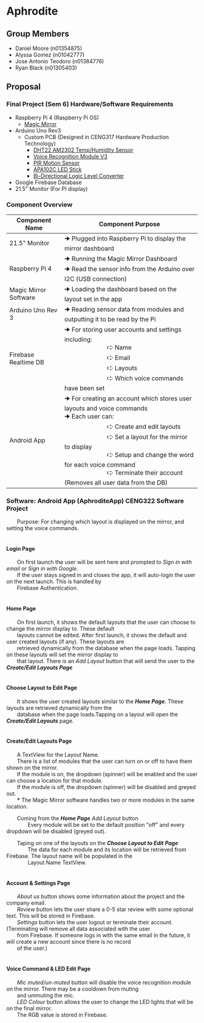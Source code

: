 # Aphrodite

## Group Members

- Daniel Moore (n01354875)
- Alyssa Gomez (n01042777)
- Jose Antonio Teodoro (n01384776)
- Ryan Black (n01305403)

## Proposal
### Final Project (Sem 6) Hardware/Software Requirements
- Raspberry Pi 4 (Raspberry Pi OS)
    - [Magic Mirror](https://magicmirror.builders/)
- Arduino Uno Rev3
    - Custom PCB (Designed in CENG317 Hardware Production Technology)
        - [DHT22 AM2302 Temp/Humidity Sensor](https://www.amazon.ca/gp/product/B07CM2VLBK)
        - [Voice Recognition Module V3](https://www.aliexpress.com/item/32795424471.html)
        - [PIR Motion Sensor](https://www.amazon.ca/gp/product/B088LR9KRP/)
        - [APA102C LED Stick](https://www.sparkfun.com/products/18354)
        - [Bi-Directional Logic Level Converter](https://www.sparkfun.com/products/12009)
- Google Firebase Database
- 21.5" Monitor (For PI display)
### Component Overview
| Component Name | Component Purpose |
| --------------- | --------------- |
| 21.5" Monitor | 🠊 Plugged into Raspberry Pi to display the mirror dashboard |
| Raspberry Pi 4 | 🠊 Running the Magic Mirror Dashboard</br>🠊 Read the sensor info from the Arduino over I2C (USB connection) |
| Magic Mirror Software | 🠊 Loading the dashboard based on the layout set in the app |
| Arduino Uno Rev 3 | 🠊 Reading sensor data from modules and outputting it to be read by the Pi |
| Firebase Realtime DB | 🠊 For storing user accounts and settings including:</br>&emsp;&emsp;&emsp;&emsp;&emsp;&emsp;&emsp;🢧 Name</br>&emsp;&emsp;&emsp;&emsp;&emsp;&emsp;&emsp;🢧 Email</br>&emsp;&emsp;&emsp;&emsp;&emsp;&emsp;&emsp;🢧 Layouts</br>&emsp;&emsp;&emsp;&emsp;&emsp;&emsp;&emsp;🢧 Which voice commands have been set|
| Android App | 🠊 For creating an account which stores user layouts and voice commands</br>🠊 Each user can:</br>&emsp;&emsp;&emsp;&emsp;&emsp;&emsp;&emsp;🢧 Create and edit layouts</br>&emsp;&emsp;&emsp;&emsp;&emsp;&emsp;&emsp;🢧 Set a layout for the mirror to display</br>&emsp;&emsp;&emsp;&emsp;&emsp;&emsp;&emsp;🢧 Setup and change the word for each voice command</br>&emsp;&emsp;&emsp;&emsp;&emsp;&emsp;&emsp;🢧 Terminate their account (Removes all user data from the DB) |

### Software: Android App (AphroditeApp) CENG322 Software Project
&emsp;&emsp;Purpose: For changing which layout is displayed on the mirror, and setting the voice commands.
</br></br>
#### Login Page
&emsp;&emsp;On first launch the user will be sent here and prompted to _Sign in with email_ or _Sign in with Google_.</br>&emsp;&emsp;If the user stays signed in and closes the app, it will auto-login the user on the next launch. This is handled by</br>&emsp;&emsp;Firebase Authentication.
</br></br>
#### Home Page
&emsp;&emsp;On first launch, it shows the default layouts that the user can choose to change the mirror display to. These default</br>&emsp;&emsp;layouts cannot be edited. After first launch, it shows the default and user created layouts (if any). These layouts are</br>&emsp;&emsp;retrieved dynamically from the database when the page loads. Tapping on these layouts will set the mirror display to</br>&emsp;&emsp;that layout. There is an _Add Layout_ button that will send the user to the _**Create/Edit Layouts Page**_
</br></br>
#### Choose Layout to Edit Page
&emsp;&emsp;It shows the user created layouts similar to the _**Home Page**_.  These layouts are retrieved dynamically from the</br>&emsp;&emsp;database when the page loads.Tapping on a layout will open the _**Create/Edit Layouts**_ page.
</br></br>
#### Create/Edit Layouts Page
&emsp;&emsp;A TextView for the Layout Name.</br>
&emsp;&emsp;There is a list of modules that the user can turn on or off to have them shown on the mirror.</br>
&emsp;&emsp;If the module is on, the dropdown (spinner) will be enabled and the user can choose a location for that module.</br>
&emsp;&emsp;If the module is off, the dropdown (spinner) will be disabled and greyed out.</br>
&emsp;&emsp;**\*** The Magic Mirror software handles two or more modules in the same location.</br>

&emsp;&emsp;Coming from the _**Home Page**_ _Add Layout_ button</br>
&emsp;&emsp;&emsp;&emsp;Every module will be set to the default position "off" and every dropdown will be disabled (greyed out).</br>

&emsp;&emsp;Taping on one of the layouts on the _**Choose Layout to Edit Page**_</br>
&emsp;&emsp;&emsp;&emsp;The data for each module and its location will be retrieved from Firebase. The layout name will be populated in the</br>&emsp;&emsp;&emsp;&emsp;Layout Name TextView.
</br></br>
#### Account & Settings Page
&emsp;&emsp;_About us_ button shows some information about the project and the company email.</br>
&emsp;&emsp;_Review_ button lets the user share a 0-5 star review with some optional text. This will be stored in Firebase.</br>
&emsp;&emsp;_Settings_ button lets the user logout or terminate their account. (Terminating will remove all data associated with the user</br>&emsp;&emsp;from Firebase. If someone logs in with the same email in the future, it will create a new account since there is no record</br>&emsp;&emsp;of the user.)
</br></br>
#### Voice Command & LED Edit Page
&emsp;&emsp;_Mic muted/un-muted_ button will disable the voice recognition module on the mirror. There may be a cooldown from muting</br>&emsp;&emsp;and ummuting the mic.</br>
&emsp;&emsp;_LED Colour_ button allows the user to change the LED lights that will be on the final mirror.</br>
&emsp;&emsp;The RGB value is stored in Firebase.
</br></br>

